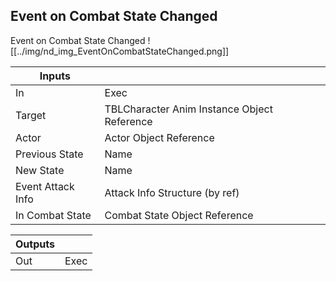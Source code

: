 ## Event on Combat State Changed
Event on Combat State Changed
![[../img/nd_img_EventOnCombatStateChanged.png]]

|Inputs||
|--|--|
| In | Exec |
| Target | TBLCharacter Anim Instance Object Reference |
| Actor | Actor Object Reference |
| Previous State | Name |
| New State | Name |
| Event Attack Info | Attack Info Structure (by ref) |
| In Combat State | Combat State Object Reference |

|Outputs||
|--|--|
| Out | Exec |
